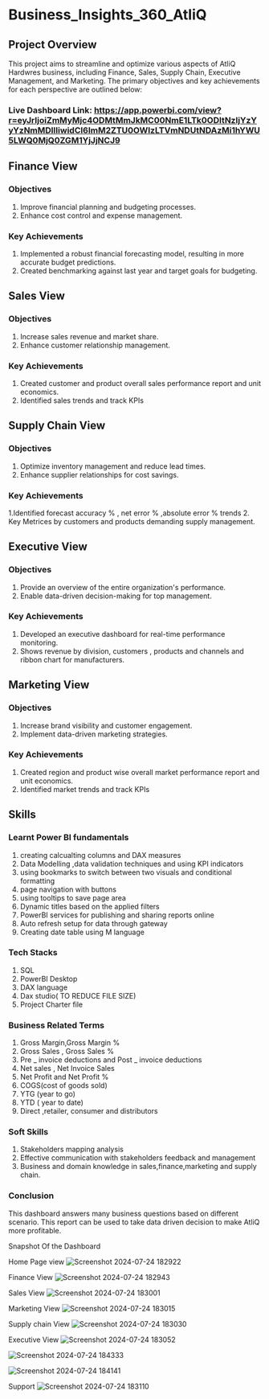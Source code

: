 # Business_Insights_360_AtliQ

##  Project Overview
This project aims to streamline and optimize various aspects of  AtliQ Hardwres business, including Finance, Sales, Supply Chain, Executive Management, and Marketing. The primary objectives and key achievements for each perspective are outlined below:

### Live Dashboard Link: https://app.powerbi.com/view?r=eyJrIjoiZmMyMjc4ODMtMmJkMC00NmE1LTk0ODItNzljYzYyYzNmMDllIiwidCI6ImM2ZTU0OWIzLTVmNDUtNDAzMi1hYWU5LWQ0MjQ0ZGM1YjJjNCJ9

## Finance View

### Objectives
1. Improve financial planning and budgeting processes.
2. Enhance cost control and expense management.

### Key Achievements
1. Implemented a robust financial forecasting model, resulting in more accurate budget predictions.
2. Created benchmarking against last year and target goals for budgeting.

## Sales View

### Objectives
1. Increase sales revenue and market share.
2. Enhance customer relationship management.

### Key Achievements
1.  Created customer and product  overall sales performance report and unit economics. 
2. Identified sales trends and track KPIs

## Supply Chain View

### Objectives
1. Optimize inventory management and reduce lead times.
2. Enhance supplier relationships for cost savings.

### Key Achievements
1.Identified forecast accuracy % , net error % ,absolute error %  trends
2. Key Metrices by customers and products demanding supply management.

## Executive View

### Objectives
1. Provide an overview of the entire organization's performance.
2. Enable data-driven decision-making for top management.

### Key Achievements
1. Developed an executive dashboard for real-time performance monitoring.
2.  Shows revenue by division, customers , products and channels and ribbon chart for manufacturers.

## Marketing View

### Objectives
1. Increase brand visibility and customer engagement.
2. Implement data-driven marketing strategies.

### Key Achievements
1. Created  region and product wise  overall market performance report and unit economics. 
2. Identified  market trends and track KPIs
 
## Skills
### Learnt Power BI fundamentals
  1. creating calcualting columns and DAX measures
  2. Data Modelling ,data validation techniques and using KPI indicators
  3. using bookmarks to switch between two visuals and conditional formatting
  4. page navigation with buttons
  5. using tooltips to save page area
  6. Dynamic titles based on the applied filters
  7. PowerBI services for publishing and sharing reports online
  8. Auto refresh setup for data through gateway
  9. Creating date table using M language
### Tech Stacks
1. SQL
2. PowerBI Desktop
3. DAX language
4. Dax studio( TO REDUCE FILE SIZE)
5. Project Charter file
 ### Business Related Terms
 1. Gross Margin,Gross Margin % 
 2. Gross Sales , Gross Sales % 
 3. Pre _ invoice deductions and Post _ invoice deductions
 4. Net sales , Net Invoice Sales 
 5. Net Profit and Net Profit %
 6. COGS(cost of goods sold)
 7. YTG (year to go)
 8. YTD ( year to date)
 9. Direct ,retailer, consumer and distributors
 ### Soft Skills
 1. Stakeholders mapping analysis
 2. Effective communication with stakeholders feedback and management
 3. Business and domain knowledge in sales,finance,marketing and supply chain.
 ### Conclusion
 This dashboard answers many business questions based on different scenario.
 This report can be used to take data driven decision to make AtliQ more profitable.

 
 Snapshot Of the Dashboard
 
 Home Page view
![Screenshot 2024-07-24 182922](https://github.com/user-attachments/assets/08468164-5aab-43b8-842c-cebbb3386466)


Finance View
![Screenshot 2024-07-24 182943](https://github.com/user-attachments/assets/79429e34-f662-4bc3-94ff-e1ec13e3b61b)


Sales View
![Screenshot 2024-07-24 183001](https://github.com/user-attachments/assets/955102c1-a115-46cd-a3e6-61bf7fac4198)


Marketing View
![Screenshot 2024-07-24 183015](https://github.com/user-attachments/assets/5ee2193b-f69c-4687-94a1-d32e441da3b2)


Supply chain View
![Screenshot 2024-07-24 183030](https://github.com/user-attachments/assets/2951d54d-d17f-4c5c-bebb-a21f2836e6e8)


Executive View
![Screenshot 2024-07-24 183052](https://github.com/user-attachments/assets/5f334c3a-e297-4f52-9b02-04f086e85d6d)



![Screenshot 2024-07-24 184333](https://github.com/user-attachments/assets/4fa4ee27-4757-473a-aea3-057b5b91c7be)



![Screenshot 2024-07-24 184141](https://github.com/user-attachments/assets/91aa75ce-fa92-4c9d-aa03-9028ce292ffc)


Support
![Screenshot 2024-07-24 183110](https://github.com/user-attachments/assets/2752162a-6bd6-4209-9cdd-20cef750addc)




